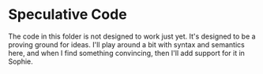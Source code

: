 # Speculative Code

The code in this folder is not designed to work just yet.
It's designed to be a proving ground for ideas.
I'll play around a bit with syntax and semantics here,
and when I find something convincing, then I'll add support for it in Sophie.

